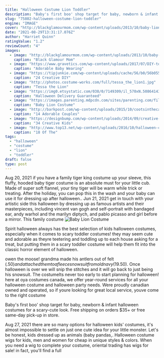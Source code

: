```yaml
---
title: "Halloween Costume Lion Toddler"
description: "Baby's first boo' shop target for baby, newborn & infant halloween costumes for a scary-cute look. Free shipping on orders $35+ or free same-day pick-up in store."
slug: "75802-halloween-costume-lion-toddler"
engine: "IMAGE"
cover: "http://blackglamourmom.com/wp-content/uploads/2013/10/baby-lion-costume-885172.jpg"
date: "2021-08-29T13:31:17.076Z"
author: "Harriet Quinn"
ratingValue: "1.2"
reviewCount: "4"
images:
  - image: "http://blackglamourmom.com/wp-content/uploads/2013/10/baby-lion-costume-885172.jpg"
    caption: "Black Glamour Mom"
  - image: "https://www.gravetics.com/wp-content/uploads/2017/07/DIY-toddler-Halloween-ghost-costume.jpg"
    caption: "Adorable Baby Wearing"
  - image: "https://tipjunkie.com/wp-content/uploads/cache/56/b0/56b05551142d8c595806661cd117e8b2.jpg"
    caption: "24 Creative DIY"
  - image: "http://photos.costume-works.com/full/tessa_the_lion1.jpg"
    caption: "Tessa the Lion"
  - image: "https://img0.etsystatic.com/038/0/7149309/il_570xN.508641434_i19k.jpg"
    caption: "Halloween Delivery Guaranteed"
  - image: "https://images.parenting.mdpcdn.com/sites/parenting.com/files/styles/facebook_og_image/public/Phal_Lion_A_new.jpg?itok=0nvqX33z"
    caption: "Baby Lion Costume"
  - image: "http://barkpost.com/wp-content/uploads/2015/10/cootsinthecapital.jpg"
    caption: "14 Adorable Couples"
  - image: "https://designbump.com/wp-content/uploads/2014/09/creative-halloween-costumes-003.jpg"
    caption: "34 Creative Kids"
  - image: "http://www.top13.net/wp-content/uploads/2016/10/halloween-costumes-kittens-18.jpg"
    caption: "18 Of The"
tags:
  - "halloween"
  - "costume"
  - "lion"
  - "toddler"
draft: false
type: post
---
```


Aug 20, 2021 if you have a family tiger king costume up your sleeve, this fluffy, hooded baby tiger costume is an absolute must for your little cub. Made of super soft flannel, your tiny tiger will be warm while trick or treating. After the holiday, you can pop this in the wash and your baby can use it for dressing up after halloween.. Jun 21, 2021 get in touch with your artistic side this halloween by dressing up as famous artists and their masterpieces, including vincent van gogh and self-portrait with bandaged ear, andy warhol and the marilyn diptych, and pablo picasso and girl before a mirror. This family costume
![Baby Lion Costume](https://images.parenting.mdpcdn.com/sites/parenting.com/files/styles/facebook_og_image/public/Phal_Lion_A_new.jpg?itok=0nvqX33z "Baby Lion Costume")

Spirit halloween always has the best selection of kids halloween costumes, especially when it comes to scary toddler costumes! they may seem cute and adorable as theyre teetering and toddling up to each house asking for a treat, but putting them in a scary toddler costume will help them fit into the classic horror element of halloween.
<!--inArticleAds-->

<!--galleryOne-->

owen the moose! grandma made his antlers out of felt ($.50) and attached them to a fleece snowsuit from old navy ($19.50). Once halloween is over we will snip the stitches and it will go back to just being his snowsuit. The costumeIts never too early to start planning for halloween! here at oya costumes canada, we offer year-round services for all your halloween costume and halloween party needs. Were proudly canadian owned and operated, so if youre looking for great local service, youve come to the right costume
<!--inArticleAds-->

<!--galleryTwo-->

Baby's first boo' shop target for baby, newborn & infant halloween costumes for a scary-cute look. Free shipping on orders $35+ or free same-day pick-up in store.
<!--galleryThree-->

Aug 27, 2021 there are so many options for halloween kids' costumes, it's almost impossible to settle on just one cute idea for your little monster. Let's be honest, kids dressed up as animals (baby pandas,. Halloween costume wigs for kids, men and women for cheap in unique styles & colors. When you need a wig to complete your costume, oriental trading has wigs for sale! in fact, you'll find a full
